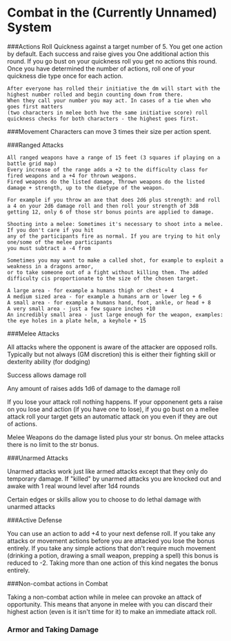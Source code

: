Combat in the (Currently Unnamed) System
========================================

###Actions
	Roll Quickness against a target number of 5. You get one action by default. Each success and raise gives you
	One additional action this round. If you go bust on your quickness roll you get no actions this round.
	Once you have determined the number of actions, roll one of your quickness die type once for each action.

	After everyone has rolled their initiative the dm will start with the highest number rolled and begin counting down from there.
	When they call your number you may act. In cases of a tie when who goes first matters
	(two characters in melee both hve the same initiative score) roll quickness checks for both characters - the highest goes first.

###Movement
	Characters can move 3 times their size per action spent.

###Ranged Attacks

	All ranged weapons have a range of 15 feet (3 squares if playing on a battle grid map)
	Every increase of the range adds a +2 to the difficulty class for fired weapons and a +4 for thrown weapons.
	Fired weapons do the listed damage, Thrown weapons do the listed damage + strength, up to the dietype of the weapon.

	For example if you throw an axe that does 2d6 plus strength: and roll a 4 on your 2d6 damage roll and then roll your strength of 3d8
	getting 12, only 6 of those str bonus points are applied to damage.

	Shooting into a melee: Sometimes it's necessary to shoot into a melee. If you don't care if you hit
	any of the participants fire as normal. If you are trying to hit only one/some of the melee participants
	you must subtract a -4 from

	Sometimes you may want to make a called shot, for example to exploit a weakness in a dragons armor,
	or to take someone out of a fight without killing them. The added difficulty cis proportionate to the size of the chosen target.

	A large area - for example a humans thigh or chest + 4
	A medium sized area - for example a humans arm or lower leg + 6
	A small area - for example a humans hand, foot, ankle, or head + 8
	A very small area - just a few square inches +10
	An incredibly small area - just large enough for the weapon, examples: the eye holes in a plate helm, a keyhole + 15

###Melee Attacks

All attacks where the opponent is aware of the attacker are opposed rolls.
Typically but not always (GM discretion) this is either their fighting skill or dexterity ability (for dodging)

Success allows damage roll

Any amount of raises adds 1d6 of damage to the damage roll

If you lose your attack roll nothing happens. If your opponenent gets a raise
on you lose and action (if you have one to lose), if you go bust on a mellee attack roll
your target gets an automatic attack on you even if they are out of actions.

Melee Weapons do the damage listed plus your str bonus. On melee attacks there is no limit to the str bonus.

###Unarmed Attacks

Unarmed attacks work just like armed attacks except that they only do temporary damage. If "killed"
by unarmed attacks you are knocked out and awake with 1 real wound level after 1d4 rounds

Certain edges or skills allow you to choose to do lethal damage with unarmed attacks

###Active Defense

You can use an action to add +4 to your next defense roll. If you take any attacks or movement actions before you are attacked
you lose the bonus entirely. If you take any simple actions that don't require much movement
(drinking a potion, drawing a small weapon, prepping a spell) this bonus is reduced to -2.
Taking more than one action of this kind negates the bonus entirely.

###Non-combat actions in Combat

Taking a non-combat action while in melee can provoke an attack of opportunity. This means that
anyone in melee with you can discard their highest action (even is it isn't time for it) to make an immediate
attack roll.

### Armor and Taking Damage


